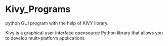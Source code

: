 # Kivy_Programs
python GUI program with the help of KIVY library.


Kivy is a graphical user interface opensource Python library that allows you to develop multi-platform applications
